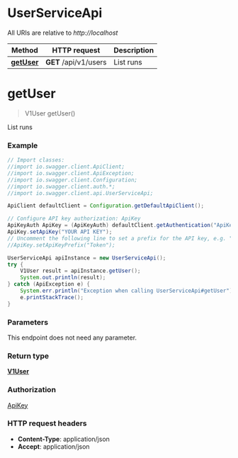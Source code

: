 # UserServiceApi

All URIs are relative to *http://localhost*

Method | HTTP request | Description
------------- | ------------- | -------------
[**getUser**](UserServiceApi.md#getUser) | **GET** /api/v1/users | List runs


<a name="getUser"></a>
# **getUser**
> V1User getUser()

List runs

### Example
```java
// Import classes:
//import io.swagger.client.ApiClient;
//import io.swagger.client.ApiException;
//import io.swagger.client.Configuration;
//import io.swagger.client.auth.*;
//import io.swagger.client.api.UserServiceApi;

ApiClient defaultClient = Configuration.getDefaultApiClient();

// Configure API key authorization: ApiKey
ApiKeyAuth ApiKey = (ApiKeyAuth) defaultClient.getAuthentication("ApiKey");
ApiKey.setApiKey("YOUR API KEY");
// Uncomment the following line to set a prefix for the API key, e.g. "Token" (defaults to null)
//ApiKey.setApiKeyPrefix("Token");

UserServiceApi apiInstance = new UserServiceApi();
try {
    V1User result = apiInstance.getUser();
    System.out.println(result);
} catch (ApiException e) {
    System.err.println("Exception when calling UserServiceApi#getUser");
    e.printStackTrace();
}
```

### Parameters
This endpoint does not need any parameter.

### Return type

[**V1User**](V1User.md)

### Authorization

[ApiKey](../README.md#ApiKey)

### HTTP request headers

 - **Content-Type**: application/json
 - **Accept**: application/json


